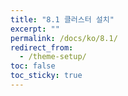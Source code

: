 ```yaml
---
title: "8.1 클러스터 설치"
excerpt: ""
permalink: /docs/ko/8.1/
redirect_from:
  - /theme-setup/
toc: false
toc_sticky: true
---
```

